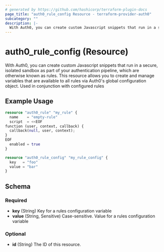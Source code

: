 ```yaml
---
# generated by https://github.com/hashicorp/terraform-plugin-docs
page_title: "auth0_rule_config Resource - terraform-provider-auth0"
subcategory: ""
description: |-
  With Auth0, you can create custom Javascript snippets that run in a secure, isolated sandbox as part of your authentication pipeline, which are otherwise known as rules. This resource allows you to create and manage variables that are available to all rules via Auth0's global configuration object. Used in conjunction with configured rules
---
```


# auth0_rule_config (Resource)

With Auth0, you can create custom Javascript snippets that run in a secure, isolated sandbox as part of your authentication pipeline, which are otherwise known as rules. This resource allows you to create and manage variables that are available to all rules via Auth0's global configuration object. Used in conjunction with configured rules

## Example Usage

```terraform
resource "auth0_rule" "my_rule" {
  name    = "empty-rule"
  script  = <<EOF
function (user, context, callback) {
  callback(null, user, context);
}
EOF
  enabled = true
}

resource "auth0_rule_config" "my_rule_config" {
  key   = "foo"
  value = "bar"
}
```

<!-- schema generated by tfplugindocs -->
## Schema

### Required

- **key** (String) Key for a rules configuration variable
- **value** (String, Sensitive) Case-sensitive. Value for a rules configuration variable

### Optional

- **id** (String) The ID of this resource.


